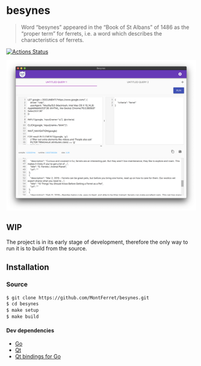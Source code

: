 # besynes

> Word “besynes” appeared in the “Book of St Albans” of 1486 as the “proper term” for ferrets, i.e. a word which describes the characteristics of ferrets.

[![Actions Status](https://github.com/MontFerret/besynes/workflows/build/badge.svg)](https://github.com/MontFerret/besynes/actions)

![besynes](https://raw.githubusercontent.com/MontFerret/besynes/master/assets/intro.png)

## WIP
The project is in its early stage of development, therefore the only way to run it is to build from the source.

## Installation

### Source

```bash
$ git clone https://github.com/MontFerret/besynes.git
$ cd besynes
$ make setup
$ make build
```

#### Dev dependencies

 - [Go](https://golang.org/)
 - [Qt](https://www.qt.io/)
 - [Qt bindings for Go](https://github.com/therecipe/qt)



